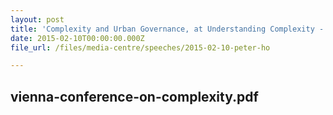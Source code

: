 ```yaml
---
layout: post
title: 'Complexity and Urban Governance, at Understanding Complexity - Offering Solutions to Problems of the 21st Century, an international workshop, 10 Feb 2015, Vienna'
date: 2015-02-10T00:00:00.000Z
file_url: /files/media-centre/speeches/2015-02-10-peter-ho

---
```

vienna-conference-on-complexity.pdf
---

